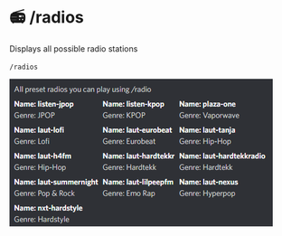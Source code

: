 # 📻 /radios

Displays all possible radio stations

`/radios`

![All available radio stations.](<../../.gitbook/assets/Screenshot 2022-05-02 123904.png>)
